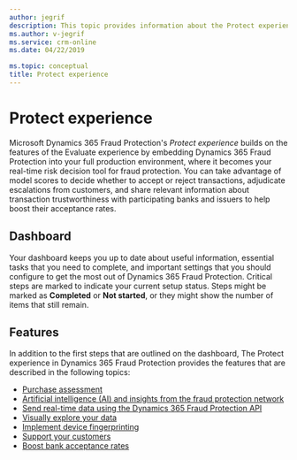 ```yaml
---
author: jegrif
description: This topic provides information about the Protect experience in Microsoft Dynamics 365 Fraud Protection.
ms.author: v-jegrif
ms.service: crm-online
ms.date: 04/22/2019

ms.topic: conceptual
title: Protect experience
---
```


# Protect experience

Microsoft Dynamics 365 Fraud Protection's *Protect experience* builds on the features of the Evaluate experience by embedding Dynamics 365 Fraud Protection into your full production environment, where it becomes your real-time risk decision tool for fraud protection. You can take advantage of model scores to decide whether to accept or reject transactions, adjudicate escalations from customers, and share relevant information about transaction trustworthiness with participating banks and issuers to help boost their acceptance rates.

## Dashboard

Your dashboard keeps you up to date about useful information, essential tasks that you need to complete, and important settings that you should configure to get the most out of Dynamics 365 Fraud Protection. Critical steps are marked to indicate your current setup status. Steps might be marked as **Completed** or **Not started**, or they might show the number of items that still remain.

## Features

In addition to the first steps that are outlined on the dashboard, The Protect experience in Dynamics 365 Fraud Protection provides the features that are described in the following topics:

- [Purchase assessment](purchase-assessment.md)
- [Artificial intelligence (AI) and insights from the fraud protection network](fraud-protection-network.md)
- [Send real-time data using the Dynamics 365 Fraud Protection API](send-real-time-api.md)
- [Visually explore your data](graph-explorer.md)
- [Implement device fingerprinting](device-fingerprinting.md)
- [Support your customers](risk-support.md)
- [Boost bank acceptance rates](transaction-acceptance-booster.md)
